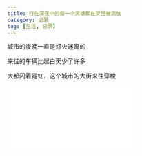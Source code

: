 ```yaml
---
title: 行在深夜中的每一个灵魂都在梦里被流放
category: 记录
tag: [生活, 记录]
---
```


城市的夜晚一直是灯火迷离的

来往的车辆比起白天少了许多

大都闪着霓虹，这个城市的大街来往穿梭

<iframe src="//player.bilibili.com/player.html?aid=882924225&bvid=BV1LK4y1b7Gz&cid=183294492&page=1" scrolling="no" border="0" frameborder="no" framespacing="0" allowfullscreen="true"> </iframe>